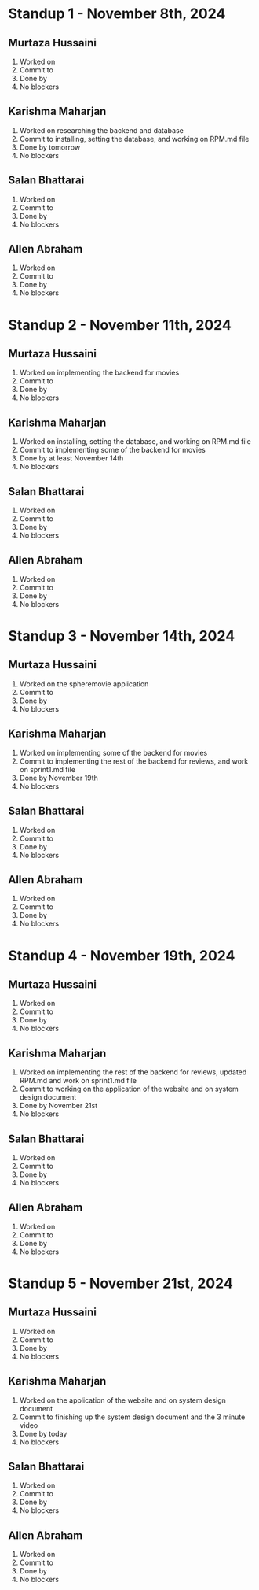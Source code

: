# Standup 1 - November 8th, 2024
## Murtaza Hussaini
  1. Worked on
  2. Commit to
  3. Done by
  4. No blockers

## Karishma Maharjan
  1. Worked on researching the backend and database
  2. Commit to installing, setting the database, and working on RPM.md file
  3. Done by tomorrow
  4. No blockers

## Salan Bhattarai
  1. Worked on
  2. Commit to
  3. Done by
  4. No blockers

## Allen Abraham
  1. Worked on
  2. Commit to
  3. Done by
  4. No blockers


# Standup 2 - November 11th, 2024
## Murtaza Hussaini
  1. Worked on implementing the backend for movies
  2. Commit to
  3. Done by
  4. No blockers

## Karishma Maharjan
  1. Worked on installing, setting the database, and working on RPM.md file
  2. Commit to implementing some of the backend for movies
  3. Done by at least November 14th
  4. No blockers

## Salan Bhattarai
  1. Worked on
  2. Commit to
  3. Done by
  4. No blockers

## Allen Abraham
  1. Worked on
  2. Commit to
  3. Done by
  4. No blockers


# Standup 3 - November 14th, 2024
## Murtaza Hussaini
  1. Worked on the spheremovie application
  2. Commit to
  3. Done by
  4. No blockers

## Karishma Maharjan
  1. Worked on implementing some of the backend for movies
  2. Commit to implementing the rest of the backend for reviews, and work on sprint1.md file
  3. Done by November 19th
  4. No blockers

## Salan Bhattarai
  1. Worked on
  2. Commit to
  3. Done by
  4. No blockers

## Allen Abraham
  1. Worked on
  2. Commit to
  3. Done by
  4. No blockers


# Standup 4 - November 19th, 2024
## Murtaza Hussaini
  1. Worked on
  2. Commit to
  3. Done by
  4. No blockers

## Karishma Maharjan
  1. Worked on implementing the rest of the backend for reviews, updated RPM.md and work on sprint1.md file
  2. Commit to working on the application of the website and on system design document
  3. Done by November 21st
  4. No blockers

## Salan Bhattarai
  1. Worked on
  2. Commit to
  3. Done by
  4. No blockers

## Allen Abraham
  1. Worked on
  2. Commit to
  3. Done by
  4. No blockers


# Standup 5 - November 21st, 2024
## Murtaza Hussaini
  1. Worked on
  2. Commit to
  3. Done by
  4. No blockers

## Karishma Maharjan
  1. Worked on the application of the website and on system design document
  2. Commit to finishing up the system design document and the 3 minute video
  3. Done by today
  4. No blockers

## Salan Bhattarai
  1. Worked on
  2. Commit to
  3. Done by
  4. No blockers

## Allen Abraham
  1. Worked on
  2. Commit to
  3. Done by
  4. No blockers
